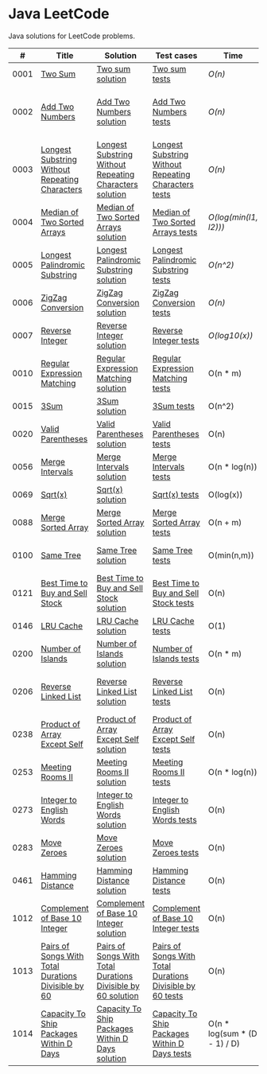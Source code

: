 # Java LeetCode
Java solutions for LeetCode problems.

| # | Title | Solution | Test cases | Time | Space | Description | Difficulty | 
| --- | --- | --- | --- | --- | --- | --- | --- | 
| 0001 | [Two Sum](https://leetcode.com/problems/two-sum/) | [Two sum solution](./src/main/java/com/leetcode/TwoSum.java) | [Two sum tests](./src/test/java/com/leetcode/TwoSumTest.java) | _O(n)_ | _O(n)_ | n = nums.length | Easy |
| 0002 | [Add Two Numbers](https://leetcode.com/problems/add-two-numbers/) | [Add Two Numbers solution](./src/main/java/com/leetcode/AddTwoNumbers.java) | [Add Two Numbers tests](./src/test/java/com/leetcode/AddTwoNumbersTest.java) | _O(n)_ | _O(n)_ | n = max(len(l1), len(l2)), where len(l) - number elements in the list l | Medium |
| 0003 | [Longest Substring Without Repeating Characters](https://leetcode.com/problems/longest-substring-without-repeating-characters/) | [Longest Substring Without Repeating Characters solution](./src/main/java/com/leetcode/LongestSubstringWithoutRepeatingCharacters.java) | [Longest Substring Without Repeating Characters tests](./src/test/java/com/leetcode/LongestSubstringWithoutRepeatingCharactersTest.java) | _O(n)_ | _O(k)_ | n = s.length(); k - number of possible characters | Medium |
| 0004 | [Median of Two Sorted Arrays](https://leetcode.com/problems/median-of-two-sorted-arrays/) | [Median of Two Sorted Arrays solution](./src/main/java/com/leetcode/MedianOfTwoSortedArrays.java) | [Median of Two Sorted Arrays tests](./src/test/java/com/leetcode/MedianOfTwoSortedArraysTest.java) | _O(log(min(l1, l2)))_ | _O(1)_ | l1 = nums1.length, l2 = nums2.length | Hard |
| 0005 | [Longest Palindromic Substring](https://leetcode.com/problems/longest-palindromic-substring/) | [Longest Palindromic Substring solution](./src/main/java/com/leetcode/LongestPalindromicSubstring.java) | [Longest Palindromic Substring tests](./src/test/java/com/leetcode/LongestPalindromicSubstringTest.java) | _O(n^2)_ | _O(1)_ | n = s.length(); worst case - all chars are same | Medium |
| 0006 | [ZigZag Conversion](https://leetcode.com/problems/zigzag-conversion/) | [ZigZag Conversion solution](./src/main/java/com/leetcode/ZigZagConversion.java) | [ZigZag Conversion tests](./src/test/java/com/leetcode/ZigZagConversionTest.java) | _O(n)_ | _O(n)_ | n = s.length() | Medium |
| 0007 | [Reverse Integer](https://leetcode.com/problems/reverse-integer/) | [Reverse Integer solution](./src/main/java/com/leetcode/ReverseInteger.java) | [Reverse Integer tests](./src/test/java/com/leetcode/ReverseIntegerTest.java) | _O(log10(x))_ | _O(1)_ |  | Easy |
| 0010 | [Regular Expression Matching](https://leetcode.com/problems/regular-expression-matching/) | [Regular Expression Matching solution](./src/main/java/com/leetcode/RegularExpressionMatching.java) | [Regular Expression Matching tests](./src/test/java/com/leetcode/RegularExpressionMatchingTest.java) | O(n * m) | O(n * m) | n=s.length, m=p.length | Hard |
| 0015 | [3Sum](https://leetcode.com/problems/3sum/) | [3Sum solution](./src/main/java/com/leetcode/ThreeSum.java) | [3Sum tests](./src/test/java/com/leetcode/ThreeSumTest.java) | O(n^2) | O(1) | n=nums.length | Medium |
| 0020 | [Valid Parentheses](https://leetcode.com/problems/valid-parentheses/) | [Valid Parentheses solution](./src/main/java/com/leetcode/ValidParentheses.java) | [Valid Parentheses tests](./src/test/java/com/leetcode/ValidParenthesesTest.java) | O(n) | O(n) | n=s.length() | Easy |
| 0056 | [Merge Intervals](https://leetcode.com/problems/merge-intervals/) | [Merge Intervals solution](./src/main/java/com/leetcode/MergeIntervals.java) | [Merge Intervals tests](./src/test/java/com/leetcode/MergeIntervalsTest.java) | O(n * log(n)) | O(n) | n=interval.length() | Medium |
| 0069 | [Sqrt(x)](https://leetcode.com/problems/sqrtx/) | [Sqrt(x) solution](./src/main/java/com/leetcode/SqrtX.java) | [Sqrt(x) tests](./src/test/java/com/leetcode/SqrtXTest.java) | O(log(x)) | O(1) | - | Medium |
| 0088 | [Merge Sorted Array](https://leetcode.com/problems/merge-sorted-array/) | [Merge Sorted Array solution](./src/main/java/com/leetcode/MergeSortedArray.java) | [Merge Sorted Array tests](./src/test/java/com/leetcode/MergeSortedArrayTest.java) | O(n + m) | O(1) | - | Medium |
| 0100 | [Same Tree](https://leetcode.com/problems/same-tree/) | [Same Tree solution](./src/main/java/com/leetcode/SameTree.java) | [Same Tree tests](./src/test/java/com/leetcode/SameTreeTest.java) | O(min(n,m)) | O(min(n,m)) | n, m - numbers elements in the trees p and q | Easy |
| 0121 | [Best Time to Buy and Sell Stock](https://leetcode.com/problems/best-time-to-buy-and-sell-stock/) | [Best Time to Buy and Sell Stock solution](./src/main/java/com/leetcode/BestTimeToBuyAndSellStock.java) | [Best Time to Buy and Sell Stock tests](./src/test/java/com/leetcode/BestTimeToBuyAndSellStockTest.java) | O(n) | O(1) | n=prices.length | Easy |
| 0146 | [LRU Cache](https://leetcode.com/problems/lru-cache/) | [LRU Cache solution](./src/main/java/com/leetcode/LRUCache.java) | [LRU Cache tests](./src/test/java/com/leetcode/LRUCacheTest.java) | O(1) | O(capacity) |   | Hard |
| 0200 | [Number of Islands](https://leetcode.com/problems/number-of-islands/) | [Number of Islands solution](./src/main/java/com/leetcode/NumberOfIslands.java) | [Number of Islands tests](./src/test/java/com/leetcode/NumberOfIslandsTest.java) | O(n * m) |O(n * m) | n * m - number of cells in the grid  | Medium |
| 0206 | [Reverse Linked List](https://leetcode.com/problems/reverse-linked-list/) | [Reverse Linked List solution](./src/main/java/com/leetcode/ReverseLinkedList.java) | [Reverse Linked List tests](./src/test/java/com/leetcode/ReverseLinkedListTest.java) | O(n) | O(1) - iterative, O(n) - recursive | n - number elements in the list | Easy |
| 0238 | [Product of Array Except Self](https://leetcode.com/problems/product-of-array-except-self/) | [Product of Array Except Self solution](./src/main/java/com/leetcode/ProductOfArrayExceptSelf.java) | [Product of Array Except Self tests](./src/test/java/com/leetcode/ProductOfArrayExceptSelfTest.java) | O(n) | O(n) | n=nums.length | Medium |
| 0253 | [Meeting Rooms II](https://leetcode.com/problems/meeting-rooms-ii/) | [Meeting Rooms II solution](./src/main/java/com/leetcode/MeetingRoomsII.java) | [Meeting Rooms II tests](./src/test/java/com/leetcode/MeetingRoomsIITest.java) | O(n * log(n)) | O(n) | n=intervals.length | Medium |
| 0273 | [Integer to English Words](https://leetcode.com/problems/integer-to-english-words/) | [Integer to English Words solution](./src/main/java/com/leetcode/IntegerToEnglishWords.java) | [Integer to English Words tests](./src/test/java/com/leetcode/IntegerToEnglishWordsTest.java) | O(n) | O(1) | n - number of digits in num | Hard |
| 0283 | [Move Zeroes](https://leetcode.com/problems/move-zeroes/) | [Move Zeroes solution](./src/main/java/com/leetcode/MoveZeroes.java) | [Move Zeroes tests](./src/test/java/com/leetcode/MoveZeroesTest.java) | O(n) | O(1) | n=nums.length | Easy |
| 0461 | [Hamming Distance](https://leetcode.com/problems/hamming-distance/) | [Hamming Distance solution](./src/main/java/com/leetcode/HammingDistance.java) | [Hamming Distance tests](./src/test/java/com/leetcode/HammingDistanceTest.java) | O(n) | O(n) | n - number of bits in (x or y) | Easy |
| 1012 | [Complement of Base 10 Integer](https://leetcode.com/problems/complement-of-base-10-integer/) | [Complement of Base 10 Integer solution](./src/main/java/com/leetcode/ComplementOfBase10Integer.java) | [Complement of Base 10 Integer tests](./src/test/java/com/leetcode/ComplementOfBase10IntegerTest.java) | O(n) | O(n) | n - number of bits in N | Easy |
| 1013 | [Pairs of Songs With Total Durations Divisible by 60](https://leetcode.com/problems/pairs-of-songs-with-total-durations-divisible-by-60/) | [Pairs of Songs With Total Durations Divisible by 60 solution](./src/main/java/com/leetcode/PairsOfSongsWithTotalDurationsDivisibleBy60.java) | [Pairs of Songs With Total Durations Divisible by 60 tests](./src/test/java/com/leetcode/PairsOfSongsWithTotalDurationsDivisibleBy60Test.java) | O(n) | O(1) | n=time.length | Easy |
| 1014 | [Capacity To Ship Packages Within D Days](https://leetcode.com/problems/capacity-to-ship-packages-within-d-days/) | [Capacity To Ship Packages Within D Days solution](./src/main/java/com/leetcode/CapacityToShipPackagesWithinDDays.java) | [Capacity To Ship Packages Within D Days tests](./src/test/java/com/leetcode/CapacityToShipPackagesWithinDDaysTest.java) | O(n * log(sum * (D - 1) / D) | O(1) | n=weights.length, sum=sum(weights) | Medium |

